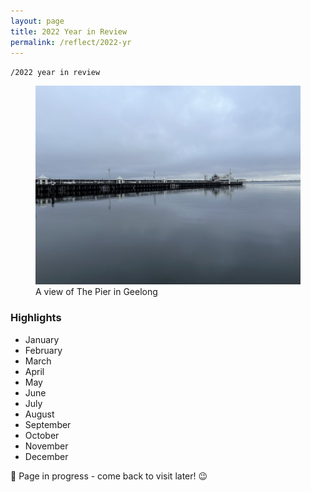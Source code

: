 ```yaml
---
layout: page
title: 2022 Year in Review
permalink: /reflect/2022-yr
---
```


`/2022 year in review`

<figure>
<img src="/assets/2022-10-geelong.jpg" alt="The Pier in Geelong">
<figcaption>A view of The Pier in Geelong</figcaption>
</figure>

### Highlights

- January
- February
- March
- April
- May
- June
- July
- August
- September
- October
- November
- December

🚧 Page in progress - come back to visit later! 😉 

<style>
  .wrapper {
    max-width: 58em;
  }
</style>